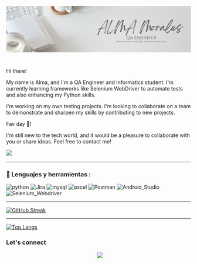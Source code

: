 <div id="header" align="center">
  <img decoding="async" src="https://github.com/Alaskasheut/Alaskasheut/blob/678afed098f3eb385688810a847d0c7f13d495b7/alma_morales_banner.png" width="800"/>
</div>

#
#
Hi there!

My name is Alma, and I'm a QA Engineer and Informatics student. I'm currently learning frameworks like Selenium WebDriver to automate tests and also enhancing my Python skills.

I'm working on my own testing projects. I'm looking to collaborate on a team to demonstrate and sharpen my skills by contributing to new projects. 


Fav day 🎃!

I'm still new to the tech world, and it would be a pleasure to collaborate with you or share ideas. Feel free to contact me!

[![](https://img.shields.io/badge/LinkedIn-0077B5?style=for-the-badge&logo=linkedin&logoColor=white)](https://www.linkedin.com/in/alma-rosa-morales-fiesco/)

---

### 👾 Lenguajes y herramientas :

<div id="header" align="left">
    <img decoding="async" src="https://img.shields.io/badge/Python-11DB0E?style=for-the-badge&logo=python&logoColor=white" alt="python"/>
  </a>
  <img decoding="async" src="https://img.shields.io/badge/Jira-3776AB?style=for-the-badge&logo=jira&logoColor=white" alt="Jira"/>
  </a>
    <img decoding="async" src="https://img.shields.io/badge/MySQL-6DB33F?style=for-the-badge&logo=mysql&logoColor=white" alt="mysql"/>
  </a>
 <img decoding="async" src="https://img.shields.io/badge/Microsoft_Excel-217346?style=for-the-badge&logo=microsoft-excel&logoColor=white" alt="excel"/>
  </a>
 <img decoding="async" src="https://img.shields.io/badge/Postman-E78607?style=for-the-badge&logo=Postman&logoColor=white" alt="Postman"/>
  </a>
   <img decoding="async" src="https://img.shields.io/badge/Android_Studio-129410?style=for-the-badge&logo=Android_Studio&logoColor=white" alt="Android_Studio"/>
  </a>
  <img decoding="async" src="https://img.shields.io/badge/Selenium_Webdriver-122392?style=for-the-badge&logo=Selenium_Webdriver&logoColor=white" alt="Selenium_Webdriver"/>
  </a>

</div>

---
[![GitHub Streak](http://github-readme-streak-stats.herokuapp.com?user=Alaskasheut&theme=dark&background=000000)](https://git.io/streak-stats)

---
[![Top Langs](https://github-readme-stats.vercel.app/api/top-langs/?username=Alaskasheut&layout=compact&text_color=daf7dc&bg_color=151515)](https://github.com/Alaskasheut/github-readme-stats)


<h3> Let's connect </h3>

<p align="center"> 
&nbsp; <a href="mailto:alma.testing.route@gmail.com" target="_blank" rel="noopener noreferrer"><img src="https://img.icons8.com/plasticine/100/000000/gmail.png"  width="50" /></a>
</p>

